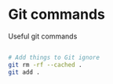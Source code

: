 # Git commands

Useful git commands

```bash

# Add things to Git ignore
git rm -rf --cached .
git add .

```